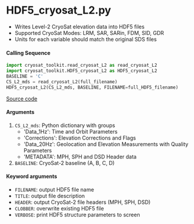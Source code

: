 HDF5_cryosat_L2.py
==================

- Writes Level-2 CryoSat elevation data into HDF5 files
- Supported CryoSat Modes: LRM, SAR, SARin, FDM, SID, GDR
- Units for each variable should match the original SDS files

#### Calling Sequence
```python
import cryosat_toolkit.read_cryosat_L2 as read_cryosat_L2
import cryosat_toolkit.HDF5_cryosat_L2 as HDF5_cryosat_L2
BASELINE = 'C'
CS_L2_mds = read_cryosat_L2(full_filename)
HDF5_cryosat_L2(CS_L2_mds, BASELINE, FILENAME=full_HDF5_filename)
```
[Source code](https://github.com/tsutterley/read-cryosat-2/blob/main/cryosat_toolkit/HDF5_cryosat_L2.py)

#### Arguments
1. `CS_L2_mds`: Python dictionary with groups
    * 'Data_1Hz': Time and Orbit Parameters
    * 'Corrections': Elevation Corrections and Flags
    * 'Data_20Hz': Geolocation and Elevation Measurements with Quality Parameters
    * 'METADATA': MPH, SPH and DSD Header data
2. `BASELINE`: CryoSat-2 baseline (A, B, C, D)

#### Keyword arguments
- `FILENAME`: output HDF5 file name
- `TITLE`: output file description
- `HEADER`: output CryoSat-2 file headers (MPH, SPH, DSD)
- `CLOBBER`: overwrite existing HDF5 file
- `VERBOSE`: print HDF5 structure parameters to screen
